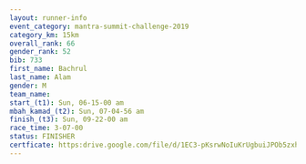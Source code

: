 ```yaml
---
layout: runner-info 
event_category: mantra-summit-challenge-2019 
category_km: 15km 
overall_rank: 66
gender_rank: 52
bib: 733
first_name: Bachrul
last_name: Alam
gender: M
team_name: 
start_(t1): Sun, 06-15-00 am
mbah_kamad_(t2): Sun, 07-04-56 am
finish_(t3): Sun, 09-22-00 am
race_time: 3-07-00
status: FINISHER
certficate: https:drive.google.com/file/d/1EC3-pKsrwNoIuKrUgbuiJPOb5zxh_Eox/view?usp=sharing
---
```

